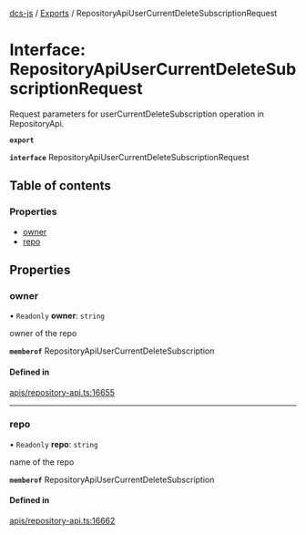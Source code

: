 [dcs-js](../README.md) / [Exports](../modules.md) / RepositoryApiUserCurrentDeleteSubscriptionRequest

# Interface: RepositoryApiUserCurrentDeleteSubscriptionRequest

Request parameters for userCurrentDeleteSubscription operation in RepositoryApi.

**`export`**

**`interface`** RepositoryApiUserCurrentDeleteSubscriptionRequest

## Table of contents

### Properties

- [owner](RepositoryApiUserCurrentDeleteSubscriptionRequest.md#owner)
- [repo](RepositoryApiUserCurrentDeleteSubscriptionRequest.md#repo)

## Properties

### <a id="owner" name="owner"></a> owner

• `Readonly` **owner**: `string`

owner of the repo

**`memberof`** RepositoryApiUserCurrentDeleteSubscription

#### Defined in

[apis/repository-api.ts:16655](https://github.com/unfoldingWord/dcs-js/blob/b29eb7a/apis/repository-api.ts#L16655)

___

### <a id="repo" name="repo"></a> repo

• `Readonly` **repo**: `string`

name of the repo

**`memberof`** RepositoryApiUserCurrentDeleteSubscription

#### Defined in

[apis/repository-api.ts:16662](https://github.com/unfoldingWord/dcs-js/blob/b29eb7a/apis/repository-api.ts#L16662)

